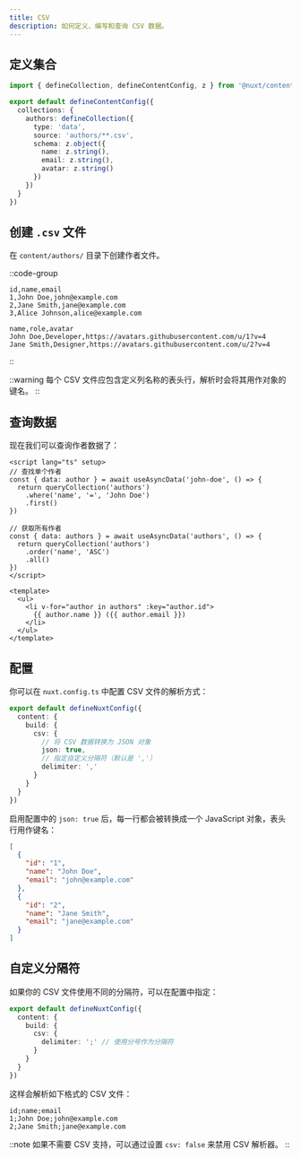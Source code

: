```yaml
---
title: CSV
description: 如何定义、编写和查询 CSV 数据。
---
```


## 定义集合

```ts [content.config.ts]
import { defineCollection, defineContentConfig, z } from '@nuxt/content'

export default defineContentConfig({
  collections: {
    authors: defineCollection({
      type: 'data',
      source: 'authors/**.csv',
      schema: z.object({
        name: z.string(),
        email: z.string(),
        avatar: z.string()
      })
    })
  }
})

```

## 创建 `.csv` 文件

在 `content/authors/` 目录下创建作者文件。

::code-group
```csv [users.csv]
id,name,email
1,John Doe,john@example.com
2,Jane Smith,jane@example.com
3,Alice Johnson,alice@example.com
```

```csv [team.csv]
name,role,avatar
John Doe,Developer,https://avatars.githubusercontent.com/u/1?v=4
Jane Smith,Designer,https://avatars.githubusercontent.com/u/2?v=4
```
::

::warning
每个 CSV 文件应包含定义列名称的表头行，解析时会将其用作对象的键名。
::

## 查询数据

现在我们可以查询作者数据了：

```vue
<script lang="ts" setup>
// 查找单个作者
const { data: author } = await useAsyncData('john-doe', () => {
  return queryCollection('authors')
    .where('name', '=', 'John Doe')
    .first()
})

// 获取所有作者
const { data: authors } = await useAsyncData('authors', () => {
  return queryCollection('authors')
    .order('name', 'ASC')
    .all()
})
</script>

<template>
  <ul>
    <li v-for="author in authors" :key="author.id">
      {{ author.name }} ({{ author.email }})
    </li>
  </ul>
</template>
```

## 配置

你可以在 `nuxt.config.ts` 中配置 CSV 文件的解析方式：

```ts [nuxt.config.ts]
export default defineNuxtConfig({
  content: {
    build: {
      csv: {
        // 将 CSV 数据转换为 JSON 对象
        json: true,
        // 指定自定义分隔符（默认是 ','）
        delimiter: ','
      }
    }
  }
})
```

启用配置中的 `json: true` 后，每一行都会被转换成一个 JavaScript 对象，表头行用作键名：

```json
[
  {
    "id": "1",
    "name": "John Doe",
    "email": "john@example.com"
  },
  {
    "id": "2",
    "name": "Jane Smith",
    "email": "jane@example.com"
  }
]
```

## 自定义分隔符

如果你的 CSV 文件使用不同的分隔符，可以在配置中指定：

```ts [nuxt.config.ts]
export default defineNuxtConfig({
  content: {
    build: {
      csv: {
        delimiter: ';' // 使用分号作为分隔符
      }
    }
  }
})
```

这样会解析如下格式的 CSV 文件：

```csv [semicolon-data.csv]
id;name;email
1;John Doe;john@example.com
2;Jane Smith;jane@example.com
```

::note
如果不需要 CSV 支持，可以通过设置 `csv: false` 来禁用 CSV 解析器。
::